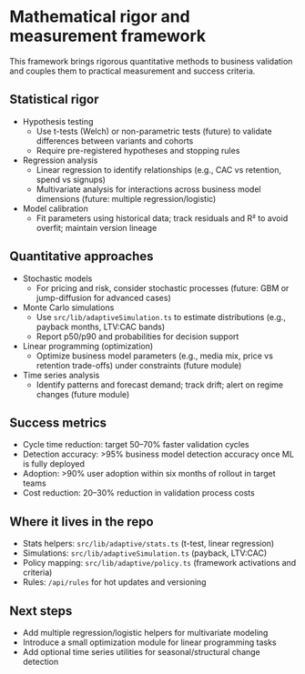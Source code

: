 # Mathematical rigor and measurement framework

This framework brings rigorous quantitative methods to business validation and couples them to practical measurement and success criteria.

## Statistical rigor

- Hypothesis testing
  - Use t-tests (Welch) or non-parametric tests (future) to validate differences between variants and cohorts
  - Require pre-registered hypotheses and stopping rules
- Regression analysis
  - Linear regression to identify relationships (e.g., CAC vs retention, spend vs signups)
  - Multivariate analysis for interactions across business model dimensions (future: multiple regression/logistic)
- Model calibration
  - Fit parameters using historical data; track residuals and R² to avoid overfit; maintain version lineage

## Quantitative approaches

- Stochastic models
  - For pricing and risk, consider stochastic processes (future: GBM or jump-diffusion for advanced cases)
- Monte Carlo simulations
  - Use `src/lib/adaptiveSimulation.ts` to estimate distributions (e.g., payback months, LTV:CAC bands)
  - Report p50/p90 and probabilities for decision support
- Linear programming (optimization)
  - Optimize business model parameters (e.g., media mix, price vs retention trade-offs) under constraints (future module)
- Time series analysis
  - Identify patterns and forecast demand; track drift; alert on regime changes (future module)

## Success metrics

- Cycle time reduction: target 50–70% faster validation cycles
- Detection accuracy: >95% business model detection accuracy once ML is fully deployed
- Adoption: >90% user adoption within six months of rollout in target teams
- Cost reduction: 20–30% reduction in validation process costs

## Where it lives in the repo

- Stats helpers: `src/lib/adaptive/stats.ts` (t-test, linear regression)
- Simulations: `src/lib/adaptiveSimulation.ts` (payback, LTV:CAC)
- Policy mapping: `src/lib/adaptive/policy.ts` (framework activations and criteria)
- Rules: `/api/rules` for hot updates and versioning

## Next steps

- Add multiple regression/logistic helpers for multivariate modeling
- Introduce a small optimization module for linear programming tasks
- Add optional time series utilities for seasonal/structural change detection
